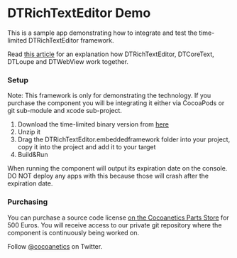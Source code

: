 DTRichTextEditor Demo
=====================

This is a sample app demonstrating how to integrate and test the time-limited DTRichTextEditor framework. 

Read [this article](http://www.cocoanetics.com/2012/02/dtrichtexteditor-dtcoretext-news/) for an explanation how DTRichTextEditor, DTCoreText, DTLoupe and DTWebView work together.

### Setup

Note: This framework is only for demonstrating the technology. If you purchase the component you will be integrating it either via CocoaPods or git sub-module and xcode sub-project.

1. Download the time-limited binary version from [here](http://beta.cocoanetics.com/demo/DTRichTextEditor.embeddedframework.zip)
2. Unzip it
3. Drag the DTRichTextEditor.embeddedframework folder into your project, copy it into the project and add it to your target
4. Build&Run

When running the component will output its expiration date on the console. DO NOT deploy any apps with this because those will crash after the expiration date.

### Purchasing

You can purchase a source code license [on the Cocoanetics Parts Store](http://www.cocoanetics.com/parts/dtrichtexteditor/) for 500 Euros. You will receive access to our private git repository where the component is continuously being worked on.

Follow [@cocoanetics](http://twitter.com/cocoanetics) on Twitter.

